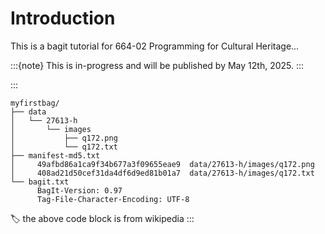 # Introduction

This is a bagit tutorial for 664-02 Programming for Cultural Heritage...

:::{note}
This is in-progress and will be published by May 12th, 2025.
:::

:::
```text
myfirstbag/
├── data
│   └── 27613-h
│       └── images
│           ├── q172.png
│           └── q172.txt
├── manifest-md5.txt
│     49afbd86a1ca9f34b677a3f09655eae9  data/27613-h/images/q172.png  
│     408ad21d50cef31da4df6d9ed81b01a7  data/27613-h/images/q172.txt
└── bagit.txt
      BagIt-Version: 0.97  
      Tag-File-Character-Encoding: UTF-8
```
:label: the above code block is from wikipedia
:::